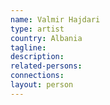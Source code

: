 ```yaml
---
name: Valmir Hajdari
type: artist
country: Albania
tagline:
description:
related-persons:
connections:
layout: person
---
```

